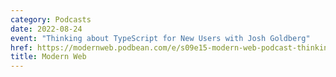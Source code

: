 ```yaml
---
category: Podcasts
date: 2022-08-24
event: "Thinking about TypeScript for New Users with Josh Goldberg"
href: https://modernweb.podbean.com/e/s09e15-modern-web-podcast-thinking-about-typescript-with-josh-goldberg
title: Modern Web
---
```

